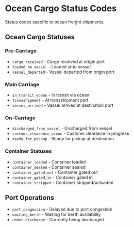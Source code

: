 # Ocean Cargo Status Codes

Status codes specific to ocean freight shipments.

## Ocean Cargo Statuses

### Pre-Carriage
- `cargo_received` - Cargo received at origin port
- `loaded_on_vessel` - Loaded onto vessel
- `vessel_departed` - Vessel departed from origin port

### Main Carriage  
- `in_transit_ocean` - In transit via ocean
- `transshipment` - At transshipment port
- `vessel_arrived` - Vessel arrived at destination port

### On-Carriage
- `discharged_from_vessel` - Discharged from vessel
- `customs_clearance_ocean` - Customs clearance in progress
- `ready_for_pickup` - Ready for pickup at destination

### Container Statuses
- `container_loaded` - Container loaded
- `container_sealed` - Container sealed
- `container_gated_out` - Container gated out
- `container_gated_in` - Container gated in
- `container_stripped` - Container stripped/unloaded

## Port Operations
- `port_congestion` - Delayed due to port congestion
- `waiting_berth` - Waiting for berth availability
- `under_discharge` - Currently being discharged